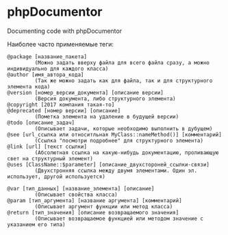 # phpDocumentor
Documenting code with phpDocumentor

Наиболее часто применяемые теги:

    @package [название_пакета]
             (Можно задать вверху файла для всего файла сразу, а можно индивидуально для каждого класса)
    @author [имя_автора_кода]
             (Так же можно задать как для файла, так и для структурного элемента кода)
    @version [номер_версии_документа] [описание версии]
             (Версия документа, либо структурного элемента)
    @copyright [2017 компания такая-то]
    @deprecated [номер версии] [описание]
             (Пометка элемента на удаление в будущей версии)
    @todo [описание_задач]
             (Описывает задачи, которые необходимо выполнить в дубущем)
    @see [url_ссылка или относитльная MyClass::nameMethod()] [комментарий]
             (Ссылка "посмотри подробнее" для структурного элемента)
    @link [url] [текст ссылки]
             (Абсолютная ссылка на какую-нибудь документацию, проливающую свет на структурный элемент)
    @uses [ClassName::$parameter] [описание_двухстороней_ссылки-связи]
             (Двухстронняя ссылка между двумя элементами. Один эл. использует, другой используется)

    @var [тип_данных] [название_элемента] [описание]
             (Описывает свойства класса)
    @param [тип_аргумента] [название аргумента] [комментарий]
             (Описывает аргумент функции или метод класса)
    @return [тип_значения] [описание возвращаемого значения]
             (Описывает возвращаемое функцией или методом значение с указанием его типа)
